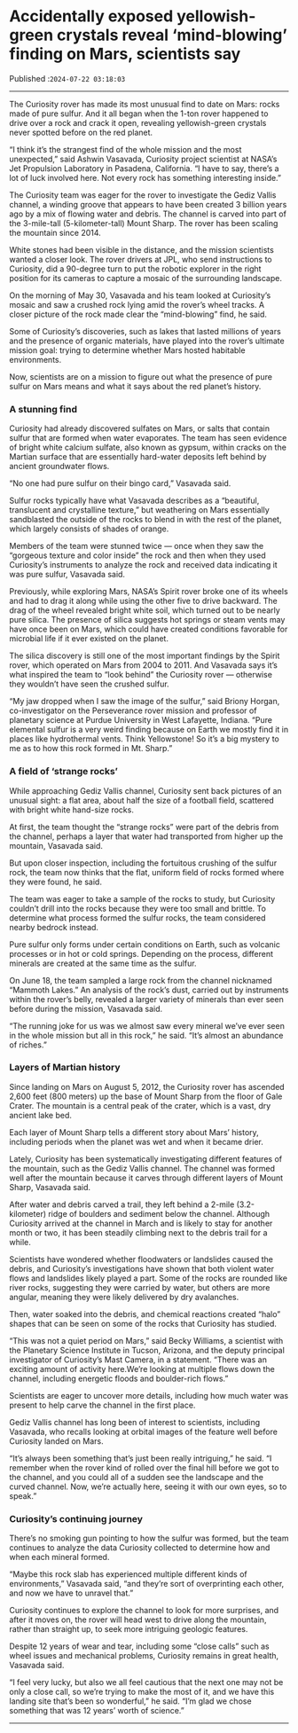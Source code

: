 # Accidentally exposed yellowish-green crystals reveal ‘mind-blowing’ finding on Mars, scientists say

Published :`2024-07-22 03:18:03`

---

The Curiosity rover has made its most unusual find to date on Mars: rocks made of pure sulfur. And it all began when the 1-ton rover happened to drive over a rock and crack it open, revealing yellowish-green crystals never spotted before on the red planet.

“I think it’s the strangest find of the whole mission and the most unexpected,” said Ashwin Vasavada, Curiosity project scientist at NASA’s Jet Propulsion Laboratory in Pasadena, California. “I have to say, there’s a lot of luck involved here. Not every rock has something interesting inside.”

The Curiosity team was eager for the rover to investigate the Gediz Vallis channel, a winding groove that appears to have been created 3 billion years ago by a mix of flowing water and debris. The channel is carved into part of the 3-mile-tall (5-kilometer-tall) Mount Sharp. The rover has been scaling the mountain since 2014.

White stones had been visible in the distance, and the mission scientists wanted a closer look. The rover drivers at JPL, who send instructions to Curiosity, did a 90-degree turn to put the robotic explorer in the right position for its cameras to capture a mosaic of the surrounding landscape.

On the morning of May 30, Vasavada and his team looked at Curiosity’s mosaic and saw a crushed rock lying amid the rover’s wheel tracks. A closer picture of the rock made clear the “mind-blowing” find, he said.

Some of Curiosity’s discoveries, such as lakes that lasted millions of years and the presence of organic materials, have played into the rover’s ultimate mission goal: trying to determine whether Mars hosted habitable environments.

Now, scientists are on a mission to figure out what the presence of pure sulfur on Mars means and what it says about the red planet’s history.

### A stunning find

Curiosity had already discovered sulfates on Mars, or salts that contain sulfur that are formed when water evaporates. The team has seen evidence of bright white calcium sulfate, also known as gypsum, within cracks on the Martian surface that are essentially hard-water deposits left behind by ancient groundwater flows.

“No one had pure sulfur on their bingo card,” Vasavada said.

Sulfur rocks typically have what Vasavada describes as a “beautiful, translucent and crystalline texture,” but weathering on Mars essentially sandblasted the outside of the rocks to blend in with the rest of the planet, which largely consists of shades of orange.

Members of the team were stunned twice — once when they saw the “gorgeous texture and color inside” the rock and then when they used Curiosity’s instruments to analyze the rock and received data indicating it was pure sulfur, Vasavada said.

Previously, while exploring Mars, NASA’s Spirit rover broke one of its wheels and had to drag it along while using the other five to drive backward. The drag of the wheel revealed bright white soil, which turned out to be nearly pure silica. The presence of silica suggests hot springs or steam vents may have once been on Mars, which could have created conditions favorable for microbial life if it ever existed on the planet.

The silica discovery is still one of the most important findings by the Spirit rover, which operated on Mars from 2004 to 2011. And Vasavada says it’s what inspired the team to “look behind” the Curiosity rover — otherwise they wouldn’t have seen the crushed sulfur.

“My jaw dropped when I saw the image of the sulfur,” said Briony Horgan, co-investigator on the Perseverance rover mission and professor of planetary science at Purdue University in West Lafayette, Indiana. “Pure elemental sulfur is a very weird finding because on Earth we mostly find it in places like hydrothermal vents. Think Yellowstone! So it’s a big mystery to me as to how this rock formed in Mt. Sharp.”

### A field of ‘strange rocks’

While approaching Gediz Vallis channel, Curiosity sent back pictures of an unusual sight: a flat area, about half the size of a football field, scattered with bright white hand-size rocks.

At first, the team thought the “strange rocks” were part of the debris from the channel, perhaps a layer that water had transported from higher up the mountain, Vasavada said.

But upon closer inspection, including the fortuitous crushing of the sulfur rock, the team now thinks that the flat, uniform field of rocks formed where they were found, he said.

The team was eager to take a sample of the rocks to study, but Curiosity couldn’t drill into the rocks because they were too small and brittle. To determine what process formed the sulfur rocks, the team considered nearby bedrock instead.

Pure sulfur only forms under certain conditions on Earth, such as volcanic processes or in hot or cold springs. Depending on the process, different minerals are created at the same time as the sulfur.

On June 18, the team sampled a large rock from the channel nicknamed “Mammoth Lakes.” An analysis of the rock’s dust, carried out by instruments within the rover’s belly, revealed a larger variety of minerals than ever seen before during the mission, Vasavada said.

“The running joke for us was we almost saw every mineral we’ve ever seen in the whole mission but all in this rock,” he said. “It’s almost an abundance of riches.”

### Layers of Martian history

Since landing on Mars on August 5, 2012, the Curiosity rover has ascended 2,600 feet (800 meters) up the base of Mount Sharp from the floor of Gale Crater. The mountain is a central peak of the crater, which is a vast, dry ancient lake bed.

Each layer of Mount Sharp tells a different story about Mars’ history, including periods when the planet was wet and when it became drier.

Lately, Curiosity has been systematically investigating different features of the mountain, such as the Gediz Vallis channel. The channel was formed well after the mountain because it carves through different layers of Mount Sharp, Vasavada said.

After water and debris carved a trail, they left behind a 2-mile (3.2-kilometer) ridge of boulders and sediment below the channel. Although Curiosity arrived at the channel in March and is likely to stay for another month or two, it has been steadily climbing next to the debris trail for a while.

Scientists have wondered whether floodwaters or landslides caused the debris, and Curiosity’s investigations have shown that both violent water flows and landslides likely played a part. Some of the rocks are rounded like river rocks, suggesting they were carried by water, but others are more angular, meaning they were likely delivered by dry avalanches.

Then, water soaked into the debris, and chemical reactions created “halo” shapes that can be seen on some of the rocks that Curiosity has studied.

“This was not a quiet period on Mars,” said Becky Williams, a scientist with the Planetary Science Institute in Tucson, Arizona, and the deputy principal investigator of Curiosity’s Mast Camera, in a statement. “There was an exciting amount of activity here.We’re looking at multiple flows down the channel, including energetic floods and boulder-rich flows.”

Scientists are eager to uncover more details, including how much water was present to help carve the channel in the first place.

Gediz Vallis channel has long been of interest to scientists, including Vasavada, who recalls looking at orbital images of the feature well before Curiosity landed on Mars.

“It’s always been something that’s just been really intriguing,” he said. “I remember when the rover kind of rolled over the final hill before we got to the channel, and you could all of a sudden see the landscape and the curved channel. Now, we’re actually here, seeing it with our own eyes, so to speak.”

### Curiosity’s continuing journey

There’s no smoking gun pointing to how the sulfur was formed, but the team continues to analyze the data Curiosity collected to determine how and when each mineral formed.

“Maybe this rock slab has experienced multiple different kinds of environments,” Vasavada said, “and they’re sort of overprinting each other, and now we have to unravel that.”

Curiosity continues to explore the channel to look for more surprises, and after it moves on, the rover will head west to drive along the mountain, rather than straight up, to seek more intriguing geologic features.

Despite 12 years of wear and tear, including some “close calls” such as wheel issues and mechanical problems, Curiosity remains in great health, Vasavada said.

“I feel very lucky, but also we all feel cautious that the next one may not be only a close call, so we’re trying to make the most of it, and we have this landing site that’s been so wonderful,” he said. “I’m glad we chose something that was 12 years’ worth of science.”

---

